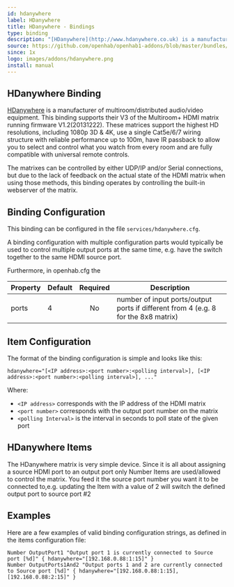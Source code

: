 ```yaml
---
id: hdanywhere
label: HDanywhere
title: HDanywhere - Bindings
type: binding
description: "[HDanywhere](http://www.hdanywhere.co.uk) is a manufacturer of multiroom/distributed audio/video equipment. This binding supports their V3 of the Multiroom+ HDMI matrix running firmware V1.2(20131222). These matrices support the highest HD resolutions, including 1080p 3D & 4K, use a single Cat5e/6/7 wiring structure with reliable performance up to 100m, have IR passback to allow you to select and control what you watch from every room and are fully compatible with universal remote controls."
source: https://github.com/openhab/openhab1-addons/blob/master/bundles/binding/org.openhab.binding.hdanywhere/README.md
since: 1x
logo: images/addons/hdanywhere.png
install: manual
---
```


<!-- Attention authors: Do not edit directly. Please add your changes to the appropriate source repository -->

<!-- {% include base.html %} -->

## HDanywhere Binding

[HDanywhere](http://www.hdanywhere.co.uk) is a manufacturer of multiroom/distributed audio/video equipment. This binding supports their V3 of the Multiroom+ HDMI matrix running firmware V1.2(20131222). These matrices support the highest HD resolutions, including 1080p 3D & 4K, use a single Cat5e/6/7 wiring structure with reliable performance up to 100m, have IR passback to allow you to select and control what you watch from every room and are fully compatible with universal remote controls.

The matrixes can be controlled by either UDP/IP and/or Serial connections, but due to the lack of feedback on the actual state of the HDMI matrix when using those methods, this binding operates by controlling the built-in webserver of the matrix.  

## Binding Configuration

This binding can be configured in the file `services/hdanywhere.cfg`.

A binding configuration with multiple configuration parts would typically be used to control multiple output ports at the same time, e.g. have the switch together to the same HDMI source port.

Furthermore, in openhab.cfg the 

| Property | Default | Required | Description |
|----------|---------|:--------:|-------------|
| ports    | 4       |    No    | number of input ports/output ports if different from 4 (e.g. 8 for the 8x8 matrix) |


## Item Configuration

The format of the binding configuration is simple and looks like this:

```
hdanywhere="[<IP address>:<port number>:<polling interval>], [<IP address>:<port number>:<polling interval>], ..."
```

Where:

* `<IP address>` corresponds with the IP address of the HDMI matrix
* `<port number>` corresponds with the output port number on the matrix
* `<polling Interval>` is the interval in seconds to poll state of the given port

## HDanywhere Items

The HDanywhere matrix is very simple device. Since it is all about assigning a source HDMI port to an output port only Number Items are used/allowed to control the matrix. You feed it the source port number you want it to be connected to,e.g. updating the Item with a value of 2 will switch the defined output port to source port #2

## Examples

Here are a few examples of valid binding configuration strings, as defined in the items configuration file:

```
Number OutputPort1 "Output port 1 is currently connected to Source port [%d]" { hdanywhere="[192.168.0.88:1:15]" } 
Number OutputPorts1And2 "Output ports 1 and 2 are currently connected to Source port [%d]" { hdanywhere="[192.168.0.88:1:15],[192.168.0.88:2:15]" }
```
